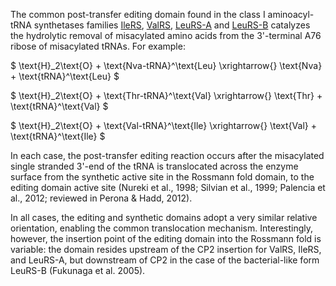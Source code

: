 







The common post-transfer editing domain found in the class I aminoacyl-tRNA synthetases families [IleRS](/class1/ile), [ValRS](/class1/val), [LeuRS-A](/class1/leu2) and [LeuRS-B](/class1/leu1) catalyzes the hydrolytic removal of misacylated amino acids from the 3'-terminal A76 ribose of misacylated tRNAs. For example:


$ \text{H}_2\text{O} + \text{Nva-tRNA}^\text{Leu} \xrightarrow{} \text{Nva} + \text{tRNA}^\text{Leu} $

$ \text{H}_2\text{O} + \text{Thr-tRNA}^\text{Val} \xrightarrow{} \text{Thr} + \text{tRNA}^\text{Val} $

$ \text{H}_2\text{O} + \text{Val-tRNA}^\text{Ile} \xrightarrow{} \text{Val} + \text{tRNA}^\text{Ile} $



In each case, the post-transfer editing reaction occurs after the misacylated single stranded 3'-end of the tRNA is translocated across the enzyme surface from the synthetic active site in the Rossmann fold domain, to the editing domain active site (Nureki et al., 1998; Silvian et al., 1999; Palencia et al., 2012; reviewed in Perona & Hadd, 2012).

In all cases, the editing and synthetic domains adopt a very similar relative orientation, enabling the common translocation mechanism. Interestingly, however, the insertion point of the editing domain into the Rossmann fold is variable: the domain resides upstream of the CP2 insertion for ValRS, IleRS, and LeuRS-A, but downstream of CP2 in the case of the bacterial-like form LeuRS-B (Fukunaga et al. 2005).









